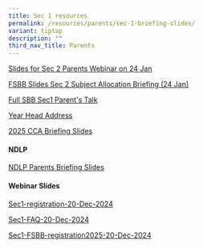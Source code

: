 ```yaml
---
title: Sec 1 resources
permalink: /resources/parents/sec-1-briefing-slides/
variant: tiptap
description: ""
third_nav_title: Parents
---
```

<p><a href="/files/Parents/S2SParentWebinar24Jan.pdf" rel="noopener nofollow" target="_blank">Slides for Sec 2 Parents Webinar on 24 Jan</a>
</p>
<p><a href="/files/Parents/FSBBslides.pdf" rel="noopener nofollow" target="_blank">FSBB Slides Sec 2 Subject Allocation Briefing (24 Jan)</a>
</p>
<p></p>
<p><a href="/files/Parents/SBBS1_Parent_s_Talk.pdf" rel="noopener nofollow" target="_blank">Full SBB Sec1 Parent's Talk</a>
</p>
<p><a href="/files/Parents/YHAddress.pdf" rel="noopener nofollow" target="_blank">Year Head Address</a>
</p>
<p><a href="/files/Parents/2025CCASlides.pdf" rel="noopener nofollow" target="_blank">2025 CCA Briefing Slides</a>
</p>
<h4>NDLP</h4>
<p><a href="/files/Students/NDLP_Parents_Briefing_Slides.pdf" rel="noopener nofollow" target="_blank">NDLP Parents Briefing Slides</a>
</p>
<h4>Webinar Slides</h4>
<p><a href="/files/Parents/2025 S1/3_1_Slides_for_Sec_1_Registration_20_Dec.pdf" rel="noopener nofollow" target="_blank">Sec1-registration-20-Dec-2024</a>
</p>
<p><a href="/files/Parents/2025 S1/3_2_FAQ_Looping_Slides_20_Dec.pdf" rel="noopener nofollow" target="_blank">Sec1-FAQ-20-Dec-2024</a>
</p>
<p><a href="/files/Parents/2025 S1/3_3_Full_SBB_Sec_1_Registration_for_2025_20_Dec.pdf" rel="noopener nofollow" target="_blank">Sec1-FSBB-registration2025-20-Dec-2024</a>
</p>